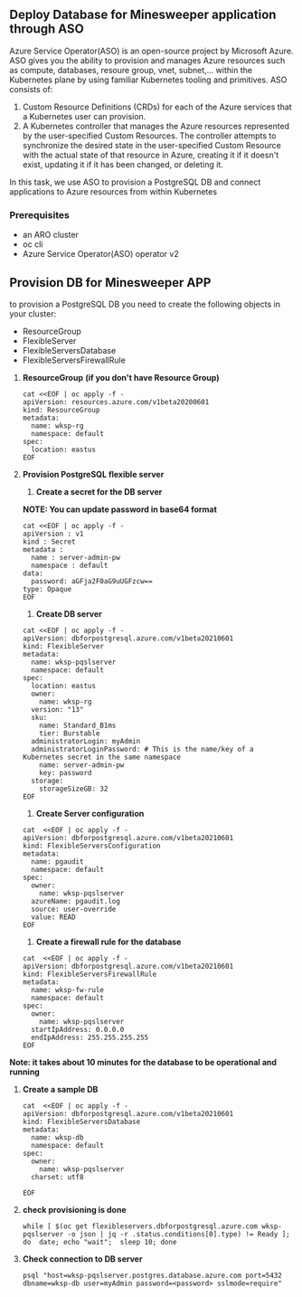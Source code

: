 ## Deploy Database for Minesweeper application through ASO
Azure Service Operator(ASO) is an open-source project by Microsoft Azure. ASO gives you the ability to provision and manages Azure resources such as compute, databases, resoure group, vnet, subnet,... within the Kubernetes plane by using familiar Kubernetes tooling and primitives. ASO consists of:
1. Custom Resource Definitions (CRDs) for each of the Azure services that a Kubernetes user can provision.
1. A Kubernetes controller that manages the Azure resources represented by the user-specified Custom Resources. The controller attempts to synchronize the desired state in the user-specified Custom Resource with the actual state of that resource in Azure, creating it if it doesn't exist, updating it if it has been changed, or deleting it.

In this task, we use ASO to provision a PostgreSQL DB and connect applications to Azure resources from within Kubernetes

### Prerequisites

* an ARO cluster
* oc cli
* Azure Service Operator(ASO) operator v2
  
## Provision DB for Minesweeper APP

to provision a PostgreSQL DB you need to create the following objects in your cluster:
 - ResourceGroup  
 - FlexibleServer  
 - FlexibleServersDatabase 
 - FlexibleServersFirewallRule

1. **ResourceGroup**  **(if you don't have Resource Group)**
   ```
   cat <<EOF | oc apply -f -
   apiVersion: resources.azure.com/v1beta20200601
   kind: ResourceGroup
   metadata:
     name: wksp-rg
     namespace: default
   spec:
     location: eastus
   EOF
   ```
1. **Provision PostgreSQL flexible server**

    1. **Create a secret for the DB server**
      
      **NOTE: You can update password in base64 format**
      ```
      cat <<EOF | oc apply -f -
      apiVersion : v1
      kind : Secret
      metadata : 
        name : server-admin-pw
        namespace : default
      data:
        password: aGFja2F0aG9uUGFzcw==
      type: Opaque
      EOF
      ```
            
    1. **Create DB server**
      
      ```
      cat <<EOF | oc apply -f -
      apiVersion: dbforpostgresql.azure.com/v1beta20210601
      kind: FlexibleServer
      metadata:
        name: wksp-pqslserver
        namespace: default
      spec:
        location: eastus
        owner:
          name: wksp-rg
        version: "13"
        sku:
          name: Standard_B1ms
          tier: Burstable
        administratorLogin: myAdmin
        administratorLoginPassword: # This is the name/key of a Kubernetes secret in the same namespace
          name: server-admin-pw
          key: password
        storage:
          storageSizeGB: 32
      EOF
      ```
      
    1. **Create Server configuration**
      ```
      cat  <<EOF | oc apply -f -
      apiVersion: dbforpostgresql.azure.com/v1beta20210601
      kind: FlexibleServersConfiguration
      metadata:
        name: pgaudit
        namespace: default
      spec:
        owner:
          name: wksp-pqslserver
        azureName: pgaudit.log
        source: user-override
        value: READ
      EOF
      ```
    1. **Create a firewall rule for the database**
      ```
      cat  <<EOF | oc apply -f -
      apiVersion: dbforpostgresql.azure.com/v1beta20210601
      kind: FlexibleServersFirewallRule
      metadata:
        name: wksp-fw-rule
        namespace: default
      spec:
        owner:
          name: wksp-pqslserver
        startIpAddress: 0.0.0.0
        endIpAddress: 255.255.255.255
      EOF
      ```

**Note: it takes about 10 minutes for the database to be operational and running** 

 
1. **Create a sample DB**
   ```
   cat  <<EOF | oc apply -f -
   apiVersion: dbforpostgresql.azure.com/v1beta20210601
   kind: FlexibleServersDatabase
   metadata:
     name: wksp-db
     namespace: default
   spec:
     owner:
       name: wksp-pqslserver
     charset: utf8
   
   EOF
   ```


1. **check provisioning is done**
   ```
   while [ $(oc get flexibleservers.dbforpostgresql.azure.com wksp-pqslserver -o json | jq -r .status.conditions[0].type) != Ready ]; do  date; echo "wait";  sleep 10; done
   ```
   

1. **Check connection to DB server**
   ```
   psql "host=wksp-pqslserver.postgres.database.azure.com port=5432 dbname=wksp-db user=myAdmin password=<password> sslmode=require"
   ```